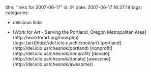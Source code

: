 title: "links for 2007-06-17"
id: 91
date: 2007-06-17 16:27:14
tags: 
categories: 
- delicious links

*   <div>[Work for Art - Serving the Portland, Oregon Metropolitan Area](http://workforart.org/how.php)</div>
		<div>(tags: [art](http://del.icio.us/chesnok/art) [portland](http://del.icio.us/chesnok/portland) [nonprofit](http://del.icio.us/chesnok/nonprofit) [donate](http://del.icio.us/chesnok/donate) [awesome](http://del.icio.us/chesnok/awesome))</div>
